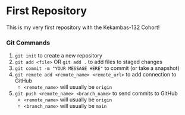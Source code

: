 # First Repository

This is my very first repository with the Kekambas-132 Cohort!

### Git Commands
1. `git init` to create a new repository
2. `git add <file>` OR `git add .` to add files to staged changes
3. `git commit -m "YOUR MESSAGE HERE"` to commit (or take a snapshot)
4. `git remote add <remote_name> <remote_url>` to add connection to GitHub
    - `<remote_name>` will usually be `origin`
5. `git push <remote_name> <branch_name>` to send commits to GitHub
    - `<remote_name>` will usually be `origin`
    - `<branch_name>` will usually be `main`
